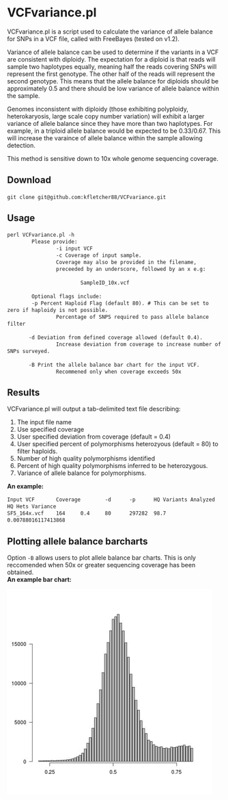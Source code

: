 # VCFvariance.pl

VCFvariance.pl is a script used to calculate the variance of allele balance for SNPs in a VCF file, called with FreeBayes (tested on v1.2).

Variance of allele balance can be used to determine if the variants in a VCF are consistent with diploidy. The expectation for a diploid is that reads will sample two haplotypes equally, meaning half the reads covering SNPs will represent the first genotype. The other half of the reads will represent the second genotype. This means that the allele balance for diploids should be approximately 0.5 and there should be low variance of allele balance within the sample.

Genomes inconsistent with diploidy (those exhibiting polyploidy, heterokaryosis, large scale copy number variation) will exhibit a larger variance of allele balance since they have more than two haplotypes. For example, in a triploid allele balance would be expected to be 0.33/0.67. This will increase the varaince of allele balance within the sample allowing detection.

This method is sensitive down to 10x whole genome sequencing coverage.

## Download
`git clone git@github.com:kfletcher88/VCFvariance.git`

## Usage
```
perl VCFvariance.pl -h
        Please provide:
                -i input VCF
                -c Coverage of input sample.
                Coverage may also be provided in the filename,
                preceeded by an underscore, followed by an x e.g:

                        SampleID_10x.vcf

        Optional flags include:
        -p Percent Haploid Flag (default 80). # This can be set to zero if haploidy is not possible.
                Percentage of SNPS required to pass allele balance filter
		
       -d Deviation from defined coverage allowed (default 0.4).
                Increase deviation from coverage to increase number of SNPs surveyed.

       -B Print the allele balance bar chart for the input VCF.
                Recommened only when coverage exceeds 50x
```

## Results
VCFvariance.pl will output a tab-delimited text file describing:
1. The input file name
2. Use specified coverage
3. User specified deviation from coverage (default = 0.4)
4. User specified percent of polymorphisms heterozyous (default = 80) to filter haploids.
5. Number of high quality polymorphisms identified
6. Percent of high quality polymorphisms inferred to be heterozygous.
7. Variance of allele balance for polymorphisms.

**An example:**
```
Input VCF       Coverage        -d      -p      HQ Variants Analyzed    HQ Hets Variance
SF5_164x.vcf    164     0.4     80      297282  98.7    0.00788016117413868
```

## Plotting allele balance barcharts
Option `-B` allows users to plot allele balance bar charts. This is only reccomended when 50x or greater sequencing coverage has been obtained.\
**An example bar chart:**


![Exampe allele balance bar chart](./images/SF5_164x.jpg)
